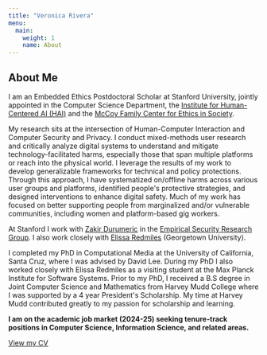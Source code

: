 ```yaml
---
title: "Veronica Rivera"
menu:
  main:
    weight: 1
    name: About
---
```


## About Me

I am an Embedded Ethics Postdoctoral Scholar at Stanford University, jointly appointed in the Computer Science Department, the [Institute for Human-Centered AI (HAI)][hai] and the [McCoy Family Center for Ethics in Society][ethics-center]. 

My research sits at the intersection of Human-Computer Interaction and Computer Security and Privacy. I conduct mixed-methods user research and critically analyze digital systems to understand and mitigate technology-facilitated harms, especially those that span multiple platforms or reach into the physical world. I leverage the results of my work to develop generalizable frameworks for technical and policy protections. Through this approach, I have systematized on/offline harms across various user groups and platforms, identified people's protective strategies, and designed interventions to enhance digital safety. Much of my work has focused on better supporting people from marginalized and/or vulnerable communities, including women and platform-based gig workers. 

At Stanford I work with [Zakir Durumeric][Zakir] in the [Empirical Security Research Group][esrg]. I also work closely with [Elissa Redmiles][Elissa] (Georgetown University). 

I completed my PhD in Computational Media at the University of California, Santa Cruz, where I was advised by David Lee. During my PhD I also worked closely with Elissa Redmiles as a visiting student at the Max Planck Institute for Software Systems. Prior to my PhD, I received a B.S degree in Joint Computer Science and Mathematics from Harvey Mudd College where I was supported by a 4 year President's Scholarship. My time at Harvey Mudd contributed greatly to my passion for scholarship and learning. 

**I am on the academic job market (2024-25) seeking tenure-track positions in Computer Science, Information Science, and related areas.**

[View my CV][CV]

<!-- ## Research Projects
{{< project-icons image = "/images/trust.jpg">}}
#### Bias, Harassment, and Safety in Gig Work 
What are the perceptions and experiences of bias and harassment among gig workers from vulnerable groups? How do platforms further perpetuate these harms? 
{{< /project-icons >}}

{{< project-icons image = "/images/amt-icon.jpg">}}
#### Career Development on Amazon Mechanical Turk 
What are the career goals of crowdworkers on Amazon Mechanical Turk? What challenges do they face in pursuing their career goals? How do environmental factors within crowdwork platforms support or inhibit their pursuit of career goals? 
{{< /project-icons >}} -->



[hai]: https://hai.stanford.edu/
[ethics-center]: https://ethicsinsociety.stanford.edu/
[psp]: https://www.hmc.edu/admission/afford/scholarships-and-grants/merit-based-scholarships/presidents-scholars-program/ 
[CV]: /docs/Rivera_CV.pdf
[Elissa]: https://elissaredmiles.com/
[Zakir]: https://zakird.com/
[esrg]: https://esrg.stanford.edu/



